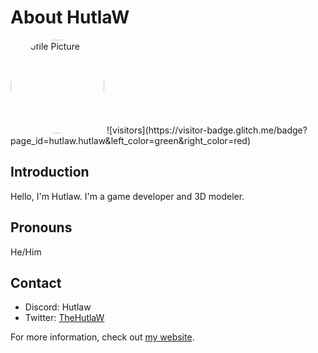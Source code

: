 # About HutlaW

<img src="https://hutlaw.github.io/images/pfp.png" alt="Profile Picture" style="width: 150px; height: 150px; border-radius: 50%;">
![visitors](https://visitor-badge.glitch.me/badge?page_id=hutlaw.hutlaw&left_color=green&right_color=red)
                

## Introduction
Hello, I'm Hutlaw. I'm a game developer and 3D modeler.

## Pronouns
He/Him

## Contact
- Discord: Hutlaw
- Twitter: [TheHutlaW](https://twitter.com/TheHutlaw)

For more information, check out [my website](https://hutlaw.github.io).
